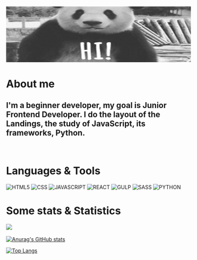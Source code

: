 ![HEADER](https://github.com/Nekitech/nekitech/blob/main/assets/hi-gif-4.gif)

# About me
## **I'm a beginner developer, my goal is Junior Frontend Developer. I do the layout of the Landings, the study of JavaScript, its frameworks, Python.**
<br>

# Languages & Tools
![HTML5](https://img.shields.io/badge/HTML5-000?style=for-the-badge&logo=html5)
![CSS](https://img.shields.io/badge/CSS3-000?style=for-the-badge&logo=css3)
![JAVASCRIPT](https://img.shields.io/badge/JS-000?style=for-the-badge&logo=javaScript)
![REACT](https://img.shields.io/badge/REACT-000?style=for-the-badge&logo=react)
![GULP](https://img.shields.io/badge/GULP-000?style=for-the-badge&logo=gulp)
![SASS](https://img.shields.io/badge/SASS/SCSS-000?style=for-the-badge&logo=sass)
![PYTHON](https://img.shields.io/badge/PYTHON-000?style=for-the-badge&logo=python)
# Some stats & Statistics
<a href='https://www.codewars.com/users/Boriel'>![](https://www.codewars.com/users/Boriel/badges/large)</a>

[![Anurag's GitHub stats](https://github-readme-stats.vercel.app/api?username=nekitech&show_icons=true&theme=dark&icon_color=f5e7ff)](https://github.com/anuraghazra/github-readme-stats)

[![Top Langs](https://github-readme-stats.vercel.app/api/top-langs/?username=nekitech&theme=dark)](https://github.com/anuraghazra/github-readme-stats)

